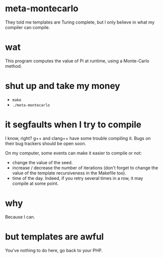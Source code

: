 meta-montecarlo
===============

They told me templates are Turing complete, but I only believe in what my compiler can compile.


wat
===

This program computes the value of Pi at runtime, using a Monte-Carlo method.


shut up and take my money
=========================

- `make`
- `./meta-montecarlo`


it segfaults when I try to compile
==================================

I know, right? g++ and clang++ have some trouble compiling it. Bugs on their bug trackers should be open soon.

On my computer, some events can make it easier to compile or not:

- change the value of the seed.
- increase / decrease the number of iterations (don't forget to change the value of the template recursiveness in the Makefile too).
- time of the day. Indeed, if you retry several times in a row, it may compile at some point.


why
===

Because I can.


but templates are awful
=======================

You've nothing to do here, go back to your PHP.

